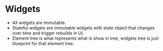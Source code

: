# Widgets
- All widgets are immutable.
- Stateful widgets are immutable widgets with state object that changes over time and trigger rebuilds in UI.
- Element tree is what represents what is show in tree, widgets tree is just blueprint for that element tree.